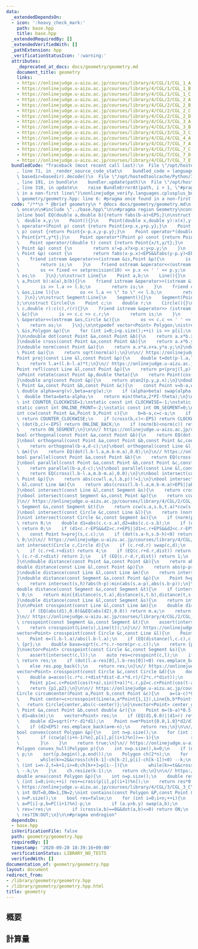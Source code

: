 ```yaml
---
data:
  _extendedDependsOn:
  - icon: ':heavy_check_mark:'
    path: base.hpp
    title: base.hpp
  _extendedRequiredBy: []
  _extendedVerifiedWith: []
  _pathExtension: hpp
  _verificationStatusIcon: ':warning:'
  attributes:
    _deprecated_at_docs: docs/geometry/geometry.md
    document_title: geometry
    links:
    - https://onlinejudge.u-aizu.ac.jp/courses/library/4/CGL/1/CGL_1_A
    - https://onlinejudge.u-aizu.ac.jp/courses/library/4/CGL/1/CGL_1_B
    - https://onlinejudge.u-aizu.ac.jp/courses/library/4/CGL/1/CGL_1_C
    - https://onlinejudge.u-aizu.ac.jp/courses/library/4/CGL/2/CGL_2_A
    - https://onlinejudge.u-aizu.ac.jp/courses/library/4/CGL/2/CGL_2_B
    - https://onlinejudge.u-aizu.ac.jp/courses/library/4/CGL/2/CGL_2_C
    - https://onlinejudge.u-aizu.ac.jp/courses/library/4/CGL/2/CGL_2_D
    - https://onlinejudge.u-aizu.ac.jp/courses/library/4/CGL/3/CGL_3_A
    - https://onlinejudge.u-aizu.ac.jp/courses/library/4/CGL/3/CGL_3_B
    - https://onlinejudge.u-aizu.ac.jp/courses/library/4/CGL/3/CGL_3_C
    - https://onlinejudge.u-aizu.ac.jp/courses/library/4/CGL/4/CGL_4_A
    - https://onlinejudge.u-aizu.ac.jp/courses/library/4/CGL/7/CGL_7_A
    - https://onlinejudge.u-aizu.ac.jp/courses/library/4/CGL/7/CGL_7_C
    - https://onlinejudge.u-aizu.ac.jp/courses/library/4/CGL/7/CGL_7_D
    - https://onlinejudge.u-aizu.ac.jp/courses/library/4/CGL/7/CGL_7_E
  bundledCode: "Traceback (most recent call last):\n  File \"/opt/hostedtoolcache/Python/3.8.5/x64/lib/python3.8/site-packages/onlinejudge_verify/documentation/build.py\"\
    , line 71, in _render_source_code_stat\n    bundled_code = language.bundle(stat.path,\
    \ basedir=basedir).decode()\n  File \"/opt/hostedtoolcache/Python/3.8.5/x64/lib/python3.8/site-packages/onlinejudge_verify/languages/cplusplus.py\"\
    , line 191, in bundle\n    bundler.update(path)\n  File \"/opt/hostedtoolcache/Python/3.8.5/x64/lib/python3.8/site-packages/onlinejudge_verify/languages/cplusplus_bundle.py\"\
    , line 310, in update\n    raise BundleErrorAt(path, i + 1, \"#pragma once found\
    \ in a non-first line\")\nonlinejudge_verify.languages.cplusplus_bundle.BundleErrorAt:\
    \ geometry/geometry.hpp: line 6: #pragma once found in a non-first line\n"
  code: "/**\n * @brief geometry\n * @docs docs/geometry/geometry.md\n */\n\n#pragma\
    \ once\n\n#include \"../base.hpp\"\n\n#pragma region Geometry\nconst double EPS=1e-8,PI=acos(-1);\n\
    inline bool EQ(double a,double b){return fabs(b-a)<EPS;}\n\nstruct Point{\n  \
    \  double x,y;\n    Point(){}\n    Point(double x,double y):x(x),y(y){}\n    Point\
    \ operator+(Point p) const {return Point{x+p.x,y+p.y};}\n    Point operator-(Point\
    \ p) const {return Point{x-p.x,y-p.y};}\n    Point operator*(double t) const {return\
    \ Point{x*t,y*t};}\n    Point operator*(Point p) const {return Point{x*p.x-y*p.y,x*p.y+y*p.x};}\n\
    \    Point operator/(double t) const {return Point{x/t,y/t};}\n    bool operator<(const\
    \ Point &p) const {\n        return x!=p.x?x<p.x:y<p.y;\n    }\n    bool operator==(const\
    \ Point &p) const {\n        return fabs(x-p.x)<EPS&&fabs(y-p.y)<EPS;\n    }\n\
    \    friend istream &operator>>(istream &is,Point &p){\n        is >> p.x >> p.y;\n\
    \        return is;\n    }\n    friend ostream &operator<<(ostream &os,Point p){\n\
    \        os << fixed << setprecision(10) << p.x << ' ' << p.y;\n        return\
    \ os;\n    }\n};\n\nstruct Line{\n    Point a,b;\n    Line(){}\n    Line(Point\
    \ a,Point b):a(a),b(b){}\n    friend istream &operator>>(istream &is,Line &l){\n\
    \        is >> l.a >> l.b;\n        return is;\n    }\n    friend ostream &operator<<(ostream\
    \ &os,Line l){\n        os << l.a << \" to \" << l.b;\n        return os;\n  \
    \  }\n};\n\nstruct Segment:Line{\n    Segment(){}\n    Segment(Point a,Point b):Line(a,b){}\n\
    };\n\nstruct Circle{\n    Point c;\n    double r;\n    Circle(){}\n    Circle(Point\
    \ c,double r):c(c),r(r){}\n    friend istream &operator>> (istream &is,Circle\
    \ &c){\n        is >> c.c >> c.r;\n        return is;\n    }\n    friend ostream\
    \ &operator<<(ostream &os,Circle &c){\n        os << c.c << ' ' << c.r;\n    \
    \    return os;\n    }\n};\n\ntypedef vector<Point> Polygon;\nistream &operator>>(istream\
    \ &is,Polygon &p){\n    for (int i=0;i<p.size();++i) is >> p[i];\n    return is;\n\
    }\n\ndouble dot(const Point &a,const Point &b){\n    return a.x*b.x+a.y*b.y;\n\
    }\ndouble cross(const Point &a,const Point &b){\n    return a.x*b.y-a.y*b.x;\n\
    }\ndouble norm(const Point &a){\n    return a.x*a.x+a.y*a.y;\n}\ndouble abs(const\
    \ Point &a){\n    return sqrt(norm(a));\n}\n\n// https://onlinejudge.u-aizu.ac.jp/courses/library/4/CGL/1/CGL_1_A\n\
    Point proj(const Line &l,const Point &p){\n    double t=dot(p-l.a,l.b-l.a)/norm(l.b-l.a);\n\
    \    return l.a+(l.b-l.a)*t;\n}\n// https://onlinejudge.u-aizu.ac.jp/courses/library/4/CGL/1/CGL_1_B\n\
    Point refl(const Line &l,const Point &p){\n    return p+(proj(l,p)-p)*2.0;\n}\n\
    \nPoint rotate(const Point &p,double theta){\n    return Point(cos(theta)*p.x-sin(theta)*p.y,sin(theta)*p.x+cos(theta)*p.y);\n\
    }\ndouble arg(const Point &p){\n    return atan2(p.y,p.x);\n}\ndouble get_angle(const\
    \ Point &a,const Point &b,const Point &c){\n    const Point v=b-a,w=c-b;\n   \
    \ double alpha=arg(v),beta=arg(w);\n    if (alpha>beta) swap(alpha,beta);\n  \
    \  double theta=beta-alpha;\n    return min(theta,2*PI-theta);\n}\n\nstatic const\
    \ int COUNTER_CLOCKWISE=1;\nstatic const int CLOCKWISE=-1;\nstatic const int ONLINE_BACK=2;\n\
    static const int ONLINE_FRONT=-2;\nstatic const int ON_SEGMENT=0;\n\n// https://onlinejudge.u-aizu.ac.jp/courses/library/4/CGL/1/CGL_1_C\n\
    int ccw(const Point &a,Point b,Point c){\n    b=b-a,c=c-a;\n    if (cross(b,c)>EPS)\
    \ return COUNTER_CLOCKWISE;\n    if (cross(b,c)<-EPS) return CLOCKWISE;\n    if\
    \ (dot(b,c)<-EPS) return ONLINE_BACK;\n    if (norm(b)<norm(c)) return ONLINE_FRONT;\n\
    \    return ON_SEGMENT;\n}\n\n// https://onlinejudge.u-aizu.ac.jp/courses/library/4/CGL/2/CGL_2_A\n\
    bool orthogonal(const Point &a,const Point &b){\n    return EQ(dot(a,b),0.0);\n\
    }\nbool orthogonal(const Point &a,const Point &b,const Point &c,const Point &d){\n\
    \    return orthogonal(b-a,d-c);\n}\nbool orthogonal(const Line &l,const Line\
    \ &m){\n    return EQ(dot(l.b-l.a,m.b-m.a),0.0);\n}\n// https://onlinejudge.u-aizu.ac.jp/courses/library/4/CGL/2/CGL_2_A\n\
    bool parallel(const Point &a,const Point &b){\n    return EQ(cross(a,b),0.0);\n\
    }\nbool parallel(const Point &a,const Point &b,const Point &c,const Point &d){\n\
    \    return parallel(b-a,d-c);\n}\nbool parallel(const Line &l,const Line &m){\n\
    \    return EQ(cross(l.b-l.a,m.b-m.a),0.0);\n}\n\nbool intersect(const Line &l,const\
    \ Point &p){\n    return abs(ccw(l.a,l.b,p))!=1;\n}\nbool intersect(const Line\
    \ &l,const Line &m){\n    return abs(cross(l.b-l.a,m.b-m.a)>EPS||abs(cross(l.b-l.a,m.b-m.a))<EPS);\n\
    }\nbool intersect(const Line &l,const Segment &s){\n    return cross(l.b-l.a,s.a-l.a)*cross(l.b-l.a,s.b-l.a)<EPS;\n\
    }\nbool intersect(const Segment &s,const Point &p){\n    return ccw(s.a,s.b,p)==0;\n\
    }\n// https://onlinejudge.u-aizu.ac.jp/courses/library/4/CGL/2/CGL_2_B\nbool intersect(const\
    \ Segment &s,const Segment &t){\n    return ccw(s.a,s.b,t.a)*ccw(s.a,s.b,t.b)<=0&&ccw(t.a,t.b,s.a)*ccw(t.a,t.b,s.b)<=0;\n\
    }\nbool intersect(const Circle &c,const Line &l){\n    return (norm(proj(l,c.c)-c.c)-c.r*c.r)<=EPS;\n\
    }\nint intersect(const Circle &c,const Segment &s){\n    if (norm(proj(s,c.c)-c.c)-c.r*c.r>EPS)\
    \ return 0;\n    double d1=abs(c.c-s.a),d2=abs(c.c-s.b);\n    if (d1<c.r+EPS&&d2<c.r+EPS)\
    \ return 0;\n    if (d1<c.r-EPS&&d2>c.r+EPS||d1>c.r+EPS&&d2<c.r-EPS) return 1;\n\
    \    const Point h=proj(s,c.c);\n    if (dot(s.a-h,s.b-h)<0) return 2;\n    return\
    \ 0;\n}\n// https://onlinejudge.u-aizu.ac.jp/courses/library/4/CGL/7/CGL_7_A\n\
    int intersect(Circle c,Circle d){\n    if (c.r<d.r) swap(c,d);\n    double dist=abs(c.c-d.c);\n\
    \    if (c.r+d.r<dist) return 4;\n    if (EQ(c.r+d.r,dist)) return 3;\n    if\
    \ (c.r-d.r<dist) return 2;\n    if (EQ(c.r-d.r,dist)) return 1;\n    return 0;\n\
    }\n\ndouble distance(const Point &a,const Point &b){\n    return abs(b-a);\n}\n\
    double distance(const Line &l,const Point &p){\n    return abs(p-proj(l,p));\n\
    }\ndouble distance(const Line &l,const Line &m){\n    return intersect(l,m)?0:distance(l,m.a);\n\
    }\ndouble distance(const Segment &s,const Point &p){\n    Point h=proj(s,p);\n\
    \    return intersect(s,h)?abs(h-p):min(abs(s.a-p),abs(s.b-p));\n}\n// https://onlinejudge.u-aizu.ac.jp/courses/library/4/CGL/2/CGL_2_D\n\
    double distance(const Segment &s,const Segment &t){\n    if (intersect(s,t)) return\
    \ 0;\n    return min({distance(s,t.a),distance(s,t.b),distance(t,s.a),distance(t,s.b)});\n\
    }\ndouble distance(const Line &l,const Segment &s){\n    return intersect(l,s)?0:min(distance(l,s.a),distance(l,s.b));\n\
    }\n\nPoint crosspoint(const Line &l,const Line &m){\n    double d1=cross(l.b-l.a,m.b-m.a),d2=cross(l.b-l.a,l.b-m.a);\n\
    \    if (EQ(abs(d1),0.0)&&EQ(abs(d2),0.0)) return m.a;\n    return m.a+(m.b-m.a)*d2/d1;\n\
    }\n// https://onlinejudge.u-aizu.ac.jp/courses/library/4/CGL/2/CGL_2_C\nPoint\
    \ crosspoint(const Segment &s,const Segment &t){\n    assert(intersect(s,t));\n\
    \    return crosspoint(Line(s),Line(t));\n}\n// https://onlinejudge.u-aizu.ac.jp/courses/library/4/CGL/7/CGL_7_D\n\
    vector<Point> crosspoint(const Circle &c,const Line &l){\n    Point pr=proj(l,c.c);\n\
    \    Point e=(l.b-l.a)/abs(l.b-l.a);\n    if (EQ(distance(l,c.c),c.r)) return\
    \ {pr};\n    double base=sqrt(c.r*c.r-norm(pr-c.c));\n    return {pr-e*base,pr+e*base};\n\
    }\nvector<Point> crosspoint(const Circle &c,const Segment &s){\n    Line l=Line(s);\n\
    \    assert(intersect(c,l));\n    auto res=crosspoint(c,l);\n    if (intersect(c,l)==2)\
    \ return res;\n    if (dot(l.a-res[0],l.b-res[0])<0) res.emplace_back(res[0]);\n\
    \    else res.pop_back();\n    return res;\n}\n// https://onlinejudge.u-aizu.ac.jp/courses/library/4/CGL/7/CGL_7_E\n\
    vector<Point> crosspoint(const Circle &c,const Circle &d){\n    double dist=abs(c.c-d.c);\n\
    \    double a=acos((c.r*c.r+dist*dist-d.r*d.r)/(2*c.r*dist));\n    double t=arg(d.c-c.c);\n\
    \    Point p1=c.c+Point(cos(t+a),sin(t+a))*c.r,p2=c.c+Point(cos(t-a),sin(t-a))*c.r;\n\
    \    return {p1,p2};\n}\n\n// https://onlinejudge.u-aizu.ac.jp/courses/library/4/CGL/7/CGL_7_C\n\
    Circle circumcenter(Point a,Point b,const Point &c){\n    a=(a-c)*0.5;\n    b=(b-c)*0.5;\n\
    \    Point center=c+crosspoint(Line(a,a*Point{1,1}),Line{b,b*Point{1,1}});\n \
    \   return Circle{center,abs(c-center)};\n}\nvector<Point> center_given_radius(const\
    \ Point &a,const Point &b,const double &r){\n    Point m=(b-a)*0.5;\n    double\
    \ d1=abs(m);\n    vector<Point> res;\n    if (EQ(d1,0.0)||d1>r) return res;\n\
    \    double d2=sqrt(r*r-d1*d1);\n    Point n=m*Point{0.0,1.0}*d2/d1;\n    res.emplace_back(a+m+n);\n\
    \    if (d2>EPS) res.emplace_back(a+m-n);\n    return res;\n}\n\n// https://onlinejudge.u-aizu.ac.jp/courses/library/4/CGL/3/CGL_3_B\n\
    bool convex(const Polygon &p){\n    int n=p.size();\n    for (int i=0;i<n;++i){\n\
    \        if (ccw(p[(i+n-1)%n],p[i],p[(i+1)%n])==-1){\n            return false;\n\
    \        }\n    }\n    return true;\n}\n// https://onlinejudge.u-aizu.ac.jp/courses/library/4/CGL/4/CGL_4_A\n\
    Polygon convex_hull(Polygon p){\n    int n=p.size(),k=0;\n    if (n<=2) return\
    \ p;\n    sort(p.begin(),p.end());\n    Polygon ch(2*n);\n    for (int i=0;i<n;ch[k++]=p[i++]){\n\
    \        while(k>=2&&cross(ch[k-1]-ch[k-2],p[i]-ch[k-1])<0) --k;\n    }\n    for\
    \ (int i=n-2,t=k+1;i>=0;ch[k++]=p[i--]){\n        while(k>=t&&cross(ch[k-1]-ch[k-2],p[i]-ch[k-1])<0)\
    \ --k;\n    }\n    ch.resize(k-1);\n    return ch;\n}\n\n// https://onlinejudge.u-aizu.ac.jp/courses/library/4/CGL/3/CGL_3_A\n\
    double area(const Polygon &p){\n    int n=p.size();\n    double res=0;\n    for\
    \ (int i=0;i<n;++i) res+=cross(p[i],p[(i+1)%n]);\n    return res*0.5;\n}\n\n//\
    \ https://onlinejudge.u-aizu.ac.jp/courses/library/4/CGL/3/CGL_3_C\nstatic const\
    \ int OUT=0,ON=1,IN=2;\nint contains(const Polygon &P,const Point &p){\n    int\
    \ n=P.size();\n    bool res=false;\n    for (int i=0;i<n;++i){\n        Point\
    \ a=P[i]-p,b=P[(i+1)%n]-p;\n        if (a.y>b.y) swap(a,b);\n        if (a.y<=0&&0<b.y&&cross(a,b)<0)\
    \ res=!res;\n        if (cross(a,b)==0&&dot(a,b)<=0) return ON;\n    }\n    return\
    \ res?IN:OUT;\n}\n\n#pragma endregion"
  dependsOn:
  - base.hpp
  isVerificationFile: false
  path: geometry/geometry.hpp
  requiredBy: []
  timestamp: '2020-09-20 18:39:16+09:00'
  verificationStatus: LIBRARY_NO_TESTS
  verifiedWith: []
documentation_of: geometry/geometry.hpp
layout: document
redirect_from:
- /library/geometry/geometry.hpp
- /library/geometry/geometry.hpp.html
title: geometry
---
```

## 概要

## 計算量